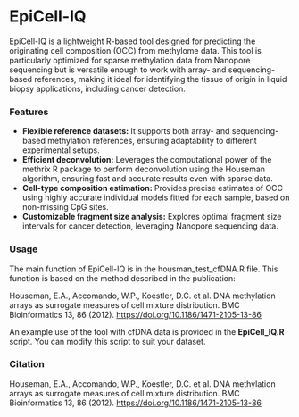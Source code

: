 # EpiCell-IQ
EpiCell-IQ is a lightweight R-based tool designed for predicting the originating cell composition (OCC) from methylome data. This tool is particularly optimized for sparse methylation data from Nanopore sequencing but is versatile enough to work with array- and sequencing-based references, making it ideal for identifying the tissue of origin in liquid biopsy applications, including cancer detection.
### Features
- **Flexible reference datasets:** It supports both array- and sequencing-based methylation references, ensuring adaptability to different experimental setups.
- **Efficient deconvolution:** Leverages the computational power of the methrix R package to perform deconvolution using the Houseman algorithm, ensuring fast and accurate results even with sparse data.
- **Cell-type composition estimation:** Provides precise estimates of OCC using highly accurate individual models fitted for each sample, based on non-missing CpG sites.
- **Customizable fragment size analysis:** Explores optimal fragment size intervals for cancer detection, leveraging Nanopore sequencing data.

### Usage
The main function of EpiCell-IQ is in the housman_test_cfDNA.R file. This function is based on the method described in the publication:

Houseman, E.A., Accomando, W.P., Koestler, D.C. et al. DNA methylation arrays as surrogate measures of cell mixture distribution. BMC Bioinformatics 13, 86 (2012). https://doi.org/10.1186/1471-2105-13-86

An example use of the tool with cfDNA data is provided in the **EpiCell_IQ.R** script. You can modify this script to suit your dataset.

### Citation
Houseman, E.A., Accomando, W.P., Koestler, D.C. et al. DNA methylation arrays as surrogate measures of cell mixture distribution. BMC Bioinformatics 13, 86 (2012). https://doi.org/10.1186/1471-2105-13-86
